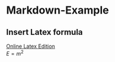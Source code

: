 # Markdown-Example

## Insert Latex formula
[Online Latex Edition](https://www.codecogs.com/eqnedit.php)  
$E = m^{2}$
